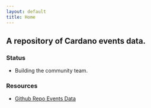 ```yaml
---
layout: default
title: Home
---
```


## A repository of Cardano events data.

### Status
- Building the community team.

### Resources
- [Github Repo Events Data](https://github.com/selfdriven-octo/cardano-events/tree/main/data)


